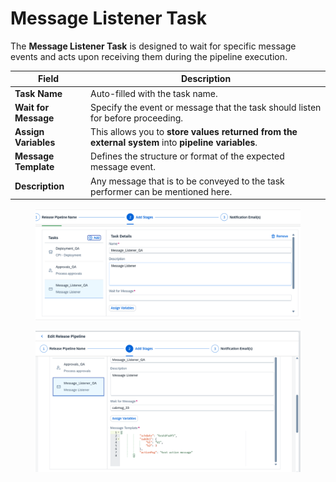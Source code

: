 # Message Listener Task

The **Message Listener Task** is designed to wait for specific message events and acts upon receiving them during the pipeline execution.&#x20;

| **Field**            | **Description**                                                                                    |
| -------------------- | -------------------------------------------------------------------------------------------------- |
| **Task Name**        | Auto-filled with the task name.                                                                    |
| **Wait for Message** | Specify the event or message that the task should listen for before proceeding.                    |
| **Assign Variables** | This allows you to **store values returned from the external system** into **pipeline variables**. |
| **Message Template** | Defines the structure or format of the expected message event.                                     |
| **Description**      | Any message that is to be conveyed  to the task performer can be mentioned here.                   |

<figure><img src="../../../.gitbook/assets/image (7) (1) (1) (1) (1) (1) (1) (1) (1) (1) (1) (1) (1) (1) (1) (1) (1) (1) (1) (1) (1) (1) (1).png" alt=""><figcaption></figcaption></figure>

<figure><img src="../../../.gitbook/assets/image (1405).png" alt=""><figcaption></figcaption></figure>
